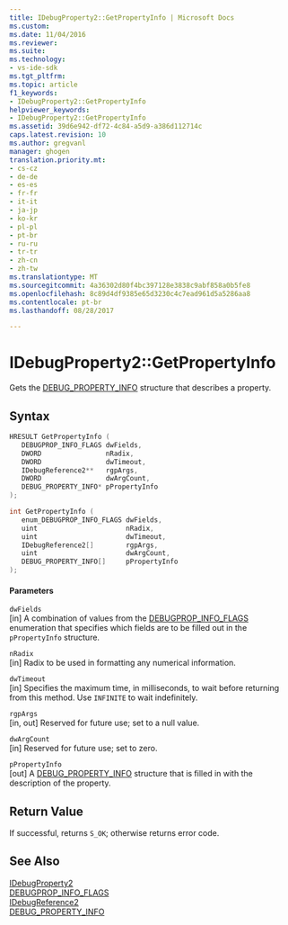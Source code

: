 ```yaml
---
title: IDebugProperty2::GetPropertyInfo | Microsoft Docs
ms.custom: 
ms.date: 11/04/2016
ms.reviewer: 
ms.suite: 
ms.technology:
- vs-ide-sdk
ms.tgt_pltfrm: 
ms.topic: article
f1_keywords:
- IDebugProperty2::GetPropertyInfo
helpviewer_keywords:
- IDebugProperty2::GetPropertyInfo
ms.assetid: 39d6e942-df72-4c84-a5d9-a386d112714c
caps.latest.revision: 10
ms.author: gregvanl
manager: ghogen
translation.priority.mt:
- cs-cz
- de-de
- es-es
- fr-fr
- it-it
- ja-jp
- ko-kr
- pl-pl
- pt-br
- ru-ru
- tr-tr
- zh-cn
- zh-tw
ms.translationtype: MT
ms.sourcegitcommit: 4a36302d80f4bc397128e3838c9abf858a0b5fe8
ms.openlocfilehash: 8c89d4df9385e65d3230c4c7ead961d5a5286aa8
ms.contentlocale: pt-br
ms.lasthandoff: 08/28/2017

---
```

# <a name="idebugproperty2getpropertyinfo"></a>IDebugProperty2::GetPropertyInfo
Gets the [DEBUG_PROPERTY_INFO](../../../extensibility/debugger/reference/debug-property-info.md) structure that describes a property.  
  
## <a name="syntax"></a>Syntax  
  
```cpp  
HRESULT GetPropertyInfo (   
   DEBUGPROP_INFO_FLAGS dwFields,  
   DWORD                nRadix,  
   DWORD                dwTimeout,  
   IDebugReference2**   rgpArgs,  
   DWORD                dwArgCount,  
   DEBUG_PROPERTY_INFO* pPropertyInfo  
);  
```  
  
```cpp  
int GetPropertyInfo (   
   enum_DEBUGPROP_INFO_FLAGS dwFields,  
   uint                      nRadix,  
   uint                      dwTimeout,  
   IDebugReference2[]        rgpArgs,  
   uint                      dwArgCount,  
   DEBUG_PROPERTY_INFO[]     pPropertyInfo  
);  
```  
  
#### <a name="parameters"></a>Parameters  
 `dwFields`  
 [in] A combination of values from the [DEBUGPROP_INFO_FLAGS](../../../extensibility/debugger/reference/debugprop-info-flags.md) enumeration that specifies which fields are to be filled out in the `pPropertyInfo` structure.  
  
 `nRadix`  
 [in] Radix to be used in formatting any numerical information.  
  
 `dwTimeout`  
 [in] Specifies the maximum time, in milliseconds, to wait before returning from this method. Use `INFINITE` to wait indefinitely.  
  
 `rgpArgs`  
 [in, out] Reserved for future use; set to a null value.  
  
 `dwArgCount`  
 [in] Reserved for future use; set to zero.  
  
 `pPropertyInfo`  
 [out] A [DEBUG_PROPERTY_INFO](../../../extensibility/debugger/reference/debug-property-info.md) structure that is filled in with the description of the property.  
  
## <a name="return-value"></a>Return Value  
 If successful, returns `S_OK`; otherwise returns error code.  
  
## <a name="see-also"></a>See Also  
 [IDebugProperty2](../../../extensibility/debugger/reference/idebugproperty2.md)   
 [DEBUGPROP_INFO_FLAGS](../../../extensibility/debugger/reference/debugprop-info-flags.md)   
 [IDebugReference2](../../../extensibility/debugger/reference/idebugreference2.md)   
 [DEBUG_PROPERTY_INFO](../../../extensibility/debugger/reference/debug-property-info.md)
